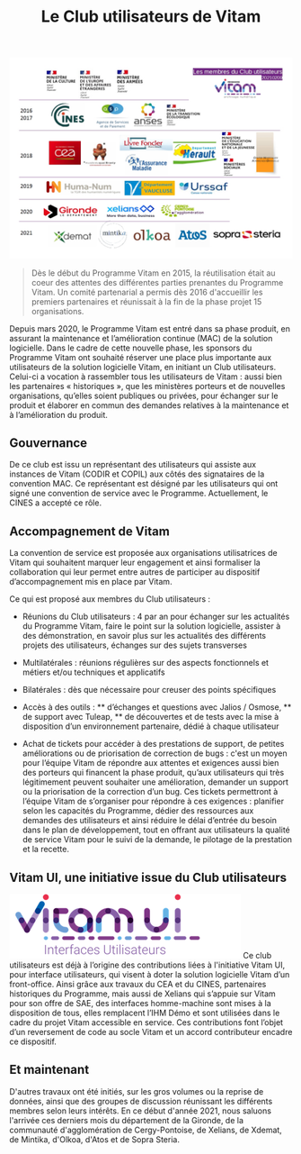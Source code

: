 ﻿---
layout: post
title: Le Club utilisateurs de Vitam
---

![Logos](/public/images/202102_utilisateurs.jpg)

> Dès le début du Programme Vitam en 2015, la réutilisation était au coeur des attentes des différentes parties prenantes du Programme Vitam.
Un comité partenarial a permis dès 2016 d'accueillir les premiers partenaires et réunissait à la fin de la phase projet 15 organisations.

Depuis mars 2020, le Programme Vitam est entré dans sa phase produit, en assurant la maintenance et l’amélioration continue (MAC) de la solution logicielle. 
Dans le cadre de cette nouvelle phase, les sponsors du Programme Vitam ont souhaité réserver une place plus importante aux utilisateurs de la solution logicielle Vitam, en initiant un Club utilisateurs. 
Celui-ci a vocation à rassembler tous les utilisateurs de Vitam : aussi bien les partenaires « historiques », que les ministères porteurs et de nouvelles organisations, qu’elles soient publiques ou privées, pour échanger sur le produit et élaborer en commun des demandes relatives à la maintenance et à l’amélioration du produit.


## Gouvernance
De ce club est issu un représentant des utilisateurs qui assiste aux instances de Vitam (CODIR et COPIL) aux côtés des signataires de la convention MAC. 
Ce représentant est désigné par les utilisateurs qui ont signé une convention de service avec le Programme. Actuellement, le CINES a accepté ce rôle. 


## Accompagnement de Vitam
La convention de service est proposée aux organisations utilisatrices de Vitam qui souhaitent marquer leur engagement et ainsi formaliser la collaboration qui leur permet entre autres de participer au dispositif d’accompagnement mis en place par Vitam. 

Ce qui est proposé aux membres du Club utilisateurs :
* Réunions du Club utilisateurs : 4 par an pour échanger sur les actualités du Programme Vitam, faire le point sur la solution logicielle, assister à des démonstration, en savoir plus sur les actualités des différents projets des utilisateurs, échanges sur des sujets transverses

* Multilatérales : réunions régulières sur des aspects fonctionnels et métiers et/ou techniques et applicatifs

* Bilatérales : dès que nécessaire pour creuser des points spécifiques

* Accès à des outils : 
** d’échanges et questions avec Jalios / Osmose, 
** de support avec Tuleap,
** de découvertes et de tests avec la mise à disposition d’un environnement partenaire, dédié à chaque utilisateur

* Achat de tickets pour accéder à des prestations de support, de petites améliorations ou de priorisation de correction de bugs : c'est un moyen pour l’équipe Vitam de répondre aux attentes et exigences aussi bien des porteurs qui financent la phase produit, qu’aux utilisateurs qui très légitimement peuvent souhaiter une amélioration, demander un support ou la priorisation de la correction d’un bug. 
Ces tickets permettront à l’équipe Vitam de s’organiser pour répondre à ces exigences : planifier selon les capacités du Programme, dédier des ressources aux demandes des utilisateurs et ainsi réduire le délai d’entrée du besoin dans le plan de développement, tout en offrant aux utilisateurs la qualité de service Vitam pour le suivi de la demande, le pilotage de la prestation et la recette.


## Vitam UI, une initiative issue du Club utilisateurs
![alt text](/public/images/vitam_UI.png)
Ce club utilisateurs est déjà à l’origine des contributions liées à l'initiative Vitam UI, pour interface utilisateurs, qui visent à doter la solution logicielle Vitam d’un front-office. 
Ainsi grâce aux travaux du CEA et du CINES, partenaires historiques du Programme, mais aussi de Xelians qui s’appuie sur Vitam pour son offre de SAE, des interfaces homme-machine sont mises à la disposition de tous, elles remplacent l’IHM Démo et sont utilisées dans le cadre du projet Vitam accessible en service. 
Ces contributions font l’objet d’un reversement de code au socle Vitam et un accord contributeur encadre ce dispositif.

## Et maintenant
D'autres travaux ont été initiés, sur les gros volumes ou la reprise de données, ainsi que des groupes de discussion réunissant les différents membres selon leurs intérêts.
En ce début d'année 2021, nous saluons l'arrivée ces derniers mois du département de la Gironde, de la communauté d'agglomération de Cergy-Pontoise, de Xelians, de Xdemat, de Mintika, d'Olkoa, d'Atos et de Sopra Steria. 